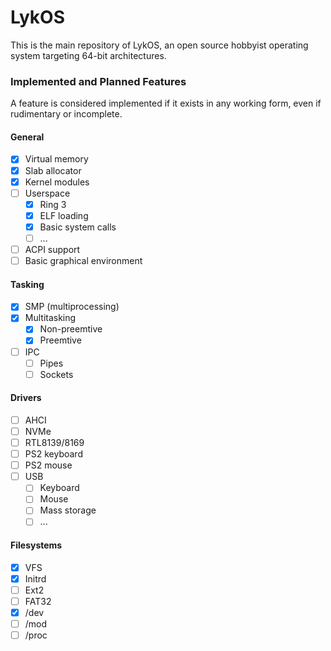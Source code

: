 # LykOS
This is the main repository of LykOS, an open source hobbyist operating system targeting 64-bit architectures.

### Implemented and Planned Features
A feature is considered implemented if it exists in any working form, even if rudimentary or incomplete.
#### General
- [x] Virtual memory
- [x] Slab allocator
- [x] Kernel modules
- [ ] Userspace
  - [x] Ring 3
  - [x] ELF loading
  - [x] Basic system calls
  - [ ] ...
- [ ] ACPI support
- [ ] Basic graphical environment
#### Tasking
- [x] SMP (multiprocessing)
- [x] Multitasking
  - [x] Non-preemtive
  - [x] Preemtive
- [ ] IPC
  - [ ] Pipes
  - [ ] Sockets
#### Drivers
- [ ] AHCI
- [ ] NVMe
- [ ] RTL8139/8169
- [ ] PS2 keyboard
- [ ] PS2 mouse
- [ ] USB
  - [ ] Keyboard
  - [ ] Mouse
  - [ ] Mass storage
  - [ ] ...
#### Filesystems
- [x] VFS
- [x] Initrd
- [ ] Ext2
- [ ] FAT32
- [x] /dev
- [ ] /mod
- [ ] /proc
